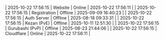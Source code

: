 | 2025-10-22 17:56:15 | Website | Online | 2025-10-22 17:56:11 |
| 2025-10-22 17:56:15 | Registration | Offline | 2025-09-09 16:40:23 |
| 2025-10-22 17:56:15 | Auth Server | Offline | 2025-08-18 09:33:31 |
| 2025-10-22 17:56:15 | Kezan (PvE) | Offline | 2025-10-11 12:51:30 |
| 2025-10-22 17:56:15 | Gurubashi (PvP) | Offline | 2025-08-23 21:44:06 |
| 2025-10-22 17:56:15 | Cloudflare | Online | 2025-10-22 17:56:11 |
